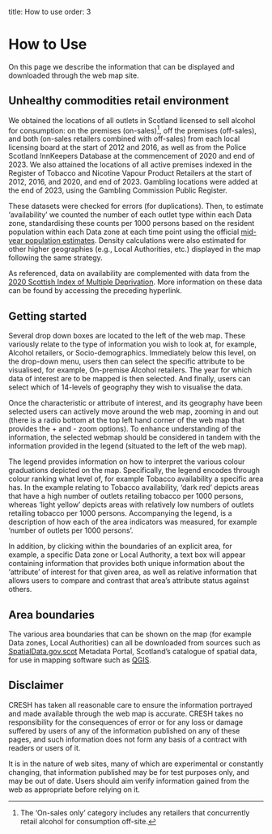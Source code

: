 title: How to use
order: 3

# How to Use


On this page we describe the information that can be displayed and downloaded through the web map site.

## Unhealthy commodities retail environment

We obtained the locations of all outlets in Scotland licensed to sell alcohol for consumption: on the premises (on-sales)[^1], off the premises (off-sales), and both (on-sales retailers combined with off-sales) from each local licensing board at the start of 2012 and 2016, as well as from the Police Scotland InnKeepers Database at the commencement of 2020 and end of 2023. We also attained the locations of all active premises indexed in the Register of Tobacco and Nicotine Vapour Product Retailers at the start of 2012, 2016, and 2020, and end of 2023. Gambling locations were added at the end of 2023, using the Gambling Commission Public Register.

[^1]: The ‘On-sales only’ category includes any retailers that concurrently retail alcohol for consumption off-site.

These datasets were checked for errors (for duplications). Then, to estimate ‘availability’ we counted the number of each outlet type within each Data zone, standardising these counts per 1000 persons based on the resident population within each Data zone at each time point using the official [mid-year population estimates](https://www.nrscotland.gov.uk/statistics-and-data/statistics/statistics-by-theme/population/population-estimates/mid-year-population-estimates). Density calculations were also estimated for other higher geographies (e.g., Local Authorities, etc.) displayed in the map following the same strategy.


As referenced, data on availability are complemented with data from the [2020 Scottish Index of Multiple Deprivation](https://www.gov.scot/collections/scottish-index-of-multiple-deprivation-2020/). More information on these data can be found by accessing the preceding hyperlink.


## Getting started

Several drop down boxes are located to the left of the web map.
These variously relate to the type of information you wish to look at, for example, Alcohol retailers, or Socio-demographics. 
Immediately below this level, on the drop-down menu, users then can select the specific attribute to be visualised, for example, On-premise Alcohol retailers.
The year for which data of interest are to be mapped is then selected.
And finally, users can select which of 14-levels of geography they wish to visualise the data.

Once the characteristic or attribute of interest, and its geography have been selected users can actively move around the web map, zooming in and out (there is a radio bottom at the top left hand corner of the web map that provides the + and - zoom options). To enhance understanding of the information, the selected webmap should be considered in tandem with the information provided in the legend (situated to the left of the web map).

The legend provides information on how to interpret the various colour graduations depicted on the map. Specifically, the legend encodes through colour ranking what level of, for example Tobacco availability a specific area has. In the example relating to Tobacco availability, ‘dark red’ depicts areas that have a high number of outlets retailing tobacco per 1000 persons, whereas ‘light yellow’ depicts areas with relatively low numbers of outlets retailing tobacco per 1000 persons. Accompanying the legend, is a description of how each of the area indicators was measured, for example ‘number of outlets per 1000 persons’.

In addition, by clicking within the boundaries of an explicit area, for example, a specific Data zone or Local Authority, a text box will appear containing information that provides both unique information about the ‘attribute’ of interest for that given area, as well as relative information that allows users to compare and contrast that area’s attribute status against others.


## Area boundaries

The various area boundaries that can be shown on the map (for example Data zones, Local Authorities) can all be downloaded from sources such as [SpatialData.gov.scot](https://spatialdata.gov.scot/geonetwork/srv/eng/catalog.search#/home) Metadata Portal, Scotland’s catalogue of spatial data, for use in mapping software such as [QGIS](http://www.qgis.org/en/site/).


## Disclaimer

CRESH has taken all reasonable care to ensure the information portrayed and made available through the web map is accurate. CRESH takes no responsibility for the consequences of error or for any loss or damage suffered by users of any of the information published on any of these pages, and such information does not form any basis of a contract with readers or users of it.

It is in the nature of web sites, many of which are experimental or constantly changing, that information published may be for test purposes only, and may be out of date. Users should aim verify information gained from the web as appropriate before relying on it.
